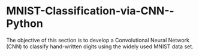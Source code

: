 # MNIST-Classification-via-CNN--Python
The objective of this section is to develop a Convolutional Neural Network (CNN) to classify hand-written digits using the widely used MNIST data set.

